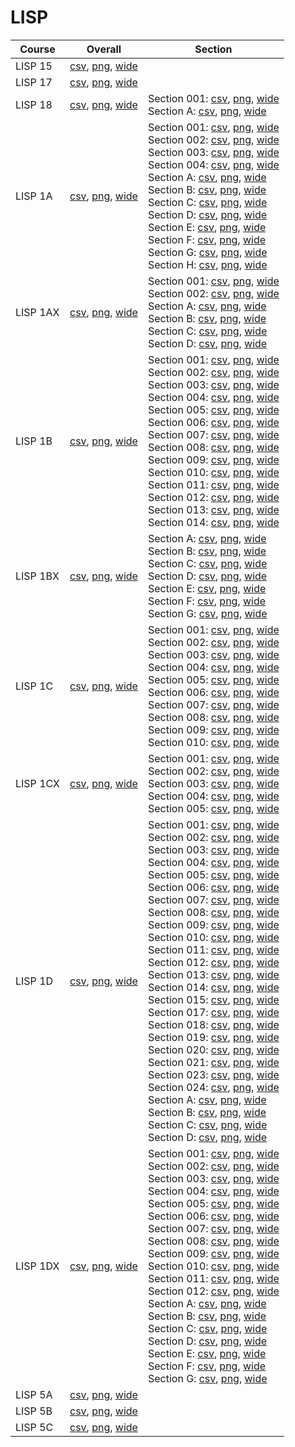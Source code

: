 # LISP

| Course | Overall | Section |
| ------ | ------- | ------- |
| LISP 15 | [csv](https://github.com/UCSD-Historical-Enrollment-Data/2024Fall/blob/main/overall/LISP%2015.csv), [png](https://raw.githubusercontent.com/UCSD-Historical-Enrollment-Data/2024Fall/main/plot_overall/LISP%2015.png), [wide](https://raw.githubusercontent.com/UCSD-Historical-Enrollment-Data/2024Fall/main/plot_overall_wide/LISP%2015.png) |  |
| LISP 17 | [csv](https://github.com/UCSD-Historical-Enrollment-Data/2024Fall/blob/main/overall/LISP%2017.csv), [png](https://raw.githubusercontent.com/UCSD-Historical-Enrollment-Data/2024Fall/main/plot_overall/LISP%2017.png), [wide](https://raw.githubusercontent.com/UCSD-Historical-Enrollment-Data/2024Fall/main/plot_overall_wide/LISP%2017.png) |  |
| LISP 18 | [csv](https://github.com/UCSD-Historical-Enrollment-Data/2024Fall/blob/main/overall/LISP%2018.csv), [png](https://raw.githubusercontent.com/UCSD-Historical-Enrollment-Data/2024Fall/main/plot_overall/LISP%2018.png), [wide](https://raw.githubusercontent.com/UCSD-Historical-Enrollment-Data/2024Fall/main/plot_overall_wide/LISP%2018.png) | Section 001: [csv](https://github.com/UCSD-Historical-Enrollment-Data/2024Fall/blob/main/section/LISP%2018_001.csv), [png](https://raw.githubusercontent.com/UCSD-Historical-Enrollment-Data/2024Fall/main/plot_section/LISP%2018_001.png), [wide](https://raw.githubusercontent.com/UCSD-Historical-Enrollment-Data/2024Fall/main/plot_section_wide/LISP%2018_001.png)<br>Section A: [csv](https://github.com/UCSD-Historical-Enrollment-Data/2024Fall/blob/main/section/LISP%2018_A.csv), [png](https://raw.githubusercontent.com/UCSD-Historical-Enrollment-Data/2024Fall/main/plot_section/LISP%2018_A.png), [wide](https://raw.githubusercontent.com/UCSD-Historical-Enrollment-Data/2024Fall/main/plot_section_wide/LISP%2018_A.png) |
| LISP 1A | [csv](https://github.com/UCSD-Historical-Enrollment-Data/2024Fall/blob/main/overall/LISP%201A.csv), [png](https://raw.githubusercontent.com/UCSD-Historical-Enrollment-Data/2024Fall/main/plot_overall/LISP%201A.png), [wide](https://raw.githubusercontent.com/UCSD-Historical-Enrollment-Data/2024Fall/main/plot_overall_wide/LISP%201A.png) | Section 001: [csv](https://github.com/UCSD-Historical-Enrollment-Data/2024Fall/blob/main/section/LISP%201A_001.csv), [png](https://raw.githubusercontent.com/UCSD-Historical-Enrollment-Data/2024Fall/main/plot_section/LISP%201A_001.png), [wide](https://raw.githubusercontent.com/UCSD-Historical-Enrollment-Data/2024Fall/main/plot_section_wide/LISP%201A_001.png)<br>Section 002: [csv](https://github.com/UCSD-Historical-Enrollment-Data/2024Fall/blob/main/section/LISP%201A_002.csv), [png](https://raw.githubusercontent.com/UCSD-Historical-Enrollment-Data/2024Fall/main/plot_section/LISP%201A_002.png), [wide](https://raw.githubusercontent.com/UCSD-Historical-Enrollment-Data/2024Fall/main/plot_section_wide/LISP%201A_002.png)<br>Section 003: [csv](https://github.com/UCSD-Historical-Enrollment-Data/2024Fall/blob/main/section/LISP%201A_003.csv), [png](https://raw.githubusercontent.com/UCSD-Historical-Enrollment-Data/2024Fall/main/plot_section/LISP%201A_003.png), [wide](https://raw.githubusercontent.com/UCSD-Historical-Enrollment-Data/2024Fall/main/plot_section_wide/LISP%201A_003.png)<br>Section 004: [csv](https://github.com/UCSD-Historical-Enrollment-Data/2024Fall/blob/main/section/LISP%201A_004.csv), [png](https://raw.githubusercontent.com/UCSD-Historical-Enrollment-Data/2024Fall/main/plot_section/LISP%201A_004.png), [wide](https://raw.githubusercontent.com/UCSD-Historical-Enrollment-Data/2024Fall/main/plot_section_wide/LISP%201A_004.png)<br>Section A: [csv](https://github.com/UCSD-Historical-Enrollment-Data/2024Fall/blob/main/section/LISP%201A_A.csv), [png](https://raw.githubusercontent.com/UCSD-Historical-Enrollment-Data/2024Fall/main/plot_section/LISP%201A_A.png), [wide](https://raw.githubusercontent.com/UCSD-Historical-Enrollment-Data/2024Fall/main/plot_section_wide/LISP%201A_A.png)<br>Section B: [csv](https://github.com/UCSD-Historical-Enrollment-Data/2024Fall/blob/main/section/LISP%201A_B.csv), [png](https://raw.githubusercontent.com/UCSD-Historical-Enrollment-Data/2024Fall/main/plot_section/LISP%201A_B.png), [wide](https://raw.githubusercontent.com/UCSD-Historical-Enrollment-Data/2024Fall/main/plot_section_wide/LISP%201A_B.png)<br>Section C: [csv](https://github.com/UCSD-Historical-Enrollment-Data/2024Fall/blob/main/section/LISP%201A_C.csv), [png](https://raw.githubusercontent.com/UCSD-Historical-Enrollment-Data/2024Fall/main/plot_section/LISP%201A_C.png), [wide](https://raw.githubusercontent.com/UCSD-Historical-Enrollment-Data/2024Fall/main/plot_section_wide/LISP%201A_C.png)<br>Section D: [csv](https://github.com/UCSD-Historical-Enrollment-Data/2024Fall/blob/main/section/LISP%201A_D.csv), [png](https://raw.githubusercontent.com/UCSD-Historical-Enrollment-Data/2024Fall/main/plot_section/LISP%201A_D.png), [wide](https://raw.githubusercontent.com/UCSD-Historical-Enrollment-Data/2024Fall/main/plot_section_wide/LISP%201A_D.png)<br>Section E: [csv](https://github.com/UCSD-Historical-Enrollment-Data/2024Fall/blob/main/section/LISP%201A_E.csv), [png](https://raw.githubusercontent.com/UCSD-Historical-Enrollment-Data/2024Fall/main/plot_section/LISP%201A_E.png), [wide](https://raw.githubusercontent.com/UCSD-Historical-Enrollment-Data/2024Fall/main/plot_section_wide/LISP%201A_E.png)<br>Section F: [csv](https://github.com/UCSD-Historical-Enrollment-Data/2024Fall/blob/main/section/LISP%201A_F.csv), [png](https://raw.githubusercontent.com/UCSD-Historical-Enrollment-Data/2024Fall/main/plot_section/LISP%201A_F.png), [wide](https://raw.githubusercontent.com/UCSD-Historical-Enrollment-Data/2024Fall/main/plot_section_wide/LISP%201A_F.png)<br>Section G: [csv](https://github.com/UCSD-Historical-Enrollment-Data/2024Fall/blob/main/section/LISP%201A_G.csv), [png](https://raw.githubusercontent.com/UCSD-Historical-Enrollment-Data/2024Fall/main/plot_section/LISP%201A_G.png), [wide](https://raw.githubusercontent.com/UCSD-Historical-Enrollment-Data/2024Fall/main/plot_section_wide/LISP%201A_G.png)<br>Section H: [csv](https://github.com/UCSD-Historical-Enrollment-Data/2024Fall/blob/main/section/LISP%201A_H.csv), [png](https://raw.githubusercontent.com/UCSD-Historical-Enrollment-Data/2024Fall/main/plot_section/LISP%201A_H.png), [wide](https://raw.githubusercontent.com/UCSD-Historical-Enrollment-Data/2024Fall/main/plot_section_wide/LISP%201A_H.png) |
| LISP 1AX | [csv](https://github.com/UCSD-Historical-Enrollment-Data/2024Fall/blob/main/overall/LISP%201AX.csv), [png](https://raw.githubusercontent.com/UCSD-Historical-Enrollment-Data/2024Fall/main/plot_overall/LISP%201AX.png), [wide](https://raw.githubusercontent.com/UCSD-Historical-Enrollment-Data/2024Fall/main/plot_overall_wide/LISP%201AX.png) | Section 001: [csv](https://github.com/UCSD-Historical-Enrollment-Data/2024Fall/blob/main/section/LISP%201AX_001.csv), [png](https://raw.githubusercontent.com/UCSD-Historical-Enrollment-Data/2024Fall/main/plot_section/LISP%201AX_001.png), [wide](https://raw.githubusercontent.com/UCSD-Historical-Enrollment-Data/2024Fall/main/plot_section_wide/LISP%201AX_001.png)<br>Section 002: [csv](https://github.com/UCSD-Historical-Enrollment-Data/2024Fall/blob/main/section/LISP%201AX_002.csv), [png](https://raw.githubusercontent.com/UCSD-Historical-Enrollment-Data/2024Fall/main/plot_section/LISP%201AX_002.png), [wide](https://raw.githubusercontent.com/UCSD-Historical-Enrollment-Data/2024Fall/main/plot_section_wide/LISP%201AX_002.png)<br>Section A: [csv](https://github.com/UCSD-Historical-Enrollment-Data/2024Fall/blob/main/section/LISP%201AX_A.csv), [png](https://raw.githubusercontent.com/UCSD-Historical-Enrollment-Data/2024Fall/main/plot_section/LISP%201AX_A.png), [wide](https://raw.githubusercontent.com/UCSD-Historical-Enrollment-Data/2024Fall/main/plot_section_wide/LISP%201AX_A.png)<br>Section B: [csv](https://github.com/UCSD-Historical-Enrollment-Data/2024Fall/blob/main/section/LISP%201AX_B.csv), [png](https://raw.githubusercontent.com/UCSD-Historical-Enrollment-Data/2024Fall/main/plot_section/LISP%201AX_B.png), [wide](https://raw.githubusercontent.com/UCSD-Historical-Enrollment-Data/2024Fall/main/plot_section_wide/LISP%201AX_B.png)<br>Section C: [csv](https://github.com/UCSD-Historical-Enrollment-Data/2024Fall/blob/main/section/LISP%201AX_C.csv), [png](https://raw.githubusercontent.com/UCSD-Historical-Enrollment-Data/2024Fall/main/plot_section/LISP%201AX_C.png), [wide](https://raw.githubusercontent.com/UCSD-Historical-Enrollment-Data/2024Fall/main/plot_section_wide/LISP%201AX_C.png)<br>Section D: [csv](https://github.com/UCSD-Historical-Enrollment-Data/2024Fall/blob/main/section/LISP%201AX_D.csv), [png](https://raw.githubusercontent.com/UCSD-Historical-Enrollment-Data/2024Fall/main/plot_section/LISP%201AX_D.png), [wide](https://raw.githubusercontent.com/UCSD-Historical-Enrollment-Data/2024Fall/main/plot_section_wide/LISP%201AX_D.png) |
| LISP 1B | [csv](https://github.com/UCSD-Historical-Enrollment-Data/2024Fall/blob/main/overall/LISP%201B.csv), [png](https://raw.githubusercontent.com/UCSD-Historical-Enrollment-Data/2024Fall/main/plot_overall/LISP%201B.png), [wide](https://raw.githubusercontent.com/UCSD-Historical-Enrollment-Data/2024Fall/main/plot_overall_wide/LISP%201B.png) | Section 001: [csv](https://github.com/UCSD-Historical-Enrollment-Data/2024Fall/blob/main/section/LISP%201B_001.csv), [png](https://raw.githubusercontent.com/UCSD-Historical-Enrollment-Data/2024Fall/main/plot_section/LISP%201B_001.png), [wide](https://raw.githubusercontent.com/UCSD-Historical-Enrollment-Data/2024Fall/main/plot_section_wide/LISP%201B_001.png)<br>Section 002: [csv](https://github.com/UCSD-Historical-Enrollment-Data/2024Fall/blob/main/section/LISP%201B_002.csv), [png](https://raw.githubusercontent.com/UCSD-Historical-Enrollment-Data/2024Fall/main/plot_section/LISP%201B_002.png), [wide](https://raw.githubusercontent.com/UCSD-Historical-Enrollment-Data/2024Fall/main/plot_section_wide/LISP%201B_002.png)<br>Section 003: [csv](https://github.com/UCSD-Historical-Enrollment-Data/2024Fall/blob/main/section/LISP%201B_003.csv), [png](https://raw.githubusercontent.com/UCSD-Historical-Enrollment-Data/2024Fall/main/plot_section/LISP%201B_003.png), [wide](https://raw.githubusercontent.com/UCSD-Historical-Enrollment-Data/2024Fall/main/plot_section_wide/LISP%201B_003.png)<br>Section 004: [csv](https://github.com/UCSD-Historical-Enrollment-Data/2024Fall/blob/main/section/LISP%201B_004.csv), [png](https://raw.githubusercontent.com/UCSD-Historical-Enrollment-Data/2024Fall/main/plot_section/LISP%201B_004.png), [wide](https://raw.githubusercontent.com/UCSD-Historical-Enrollment-Data/2024Fall/main/plot_section_wide/LISP%201B_004.png)<br>Section 005: [csv](https://github.com/UCSD-Historical-Enrollment-Data/2024Fall/blob/main/section/LISP%201B_005.csv), [png](https://raw.githubusercontent.com/UCSD-Historical-Enrollment-Data/2024Fall/main/plot_section/LISP%201B_005.png), [wide](https://raw.githubusercontent.com/UCSD-Historical-Enrollment-Data/2024Fall/main/plot_section_wide/LISP%201B_005.png)<br>Section 006: [csv](https://github.com/UCSD-Historical-Enrollment-Data/2024Fall/blob/main/section/LISP%201B_006.csv), [png](https://raw.githubusercontent.com/UCSD-Historical-Enrollment-Data/2024Fall/main/plot_section/LISP%201B_006.png), [wide](https://raw.githubusercontent.com/UCSD-Historical-Enrollment-Data/2024Fall/main/plot_section_wide/LISP%201B_006.png)<br>Section 007: [csv](https://github.com/UCSD-Historical-Enrollment-Data/2024Fall/blob/main/section/LISP%201B_007.csv), [png](https://raw.githubusercontent.com/UCSD-Historical-Enrollment-Data/2024Fall/main/plot_section/LISP%201B_007.png), [wide](https://raw.githubusercontent.com/UCSD-Historical-Enrollment-Data/2024Fall/main/plot_section_wide/LISP%201B_007.png)<br>Section 008: [csv](https://github.com/UCSD-Historical-Enrollment-Data/2024Fall/blob/main/section/LISP%201B_008.csv), [png](https://raw.githubusercontent.com/UCSD-Historical-Enrollment-Data/2024Fall/main/plot_section/LISP%201B_008.png), [wide](https://raw.githubusercontent.com/UCSD-Historical-Enrollment-Data/2024Fall/main/plot_section_wide/LISP%201B_008.png)<br>Section 009: [csv](https://github.com/UCSD-Historical-Enrollment-Data/2024Fall/blob/main/section/LISP%201B_009.csv), [png](https://raw.githubusercontent.com/UCSD-Historical-Enrollment-Data/2024Fall/main/plot_section/LISP%201B_009.png), [wide](https://raw.githubusercontent.com/UCSD-Historical-Enrollment-Data/2024Fall/main/plot_section_wide/LISP%201B_009.png)<br>Section 010: [csv](https://github.com/UCSD-Historical-Enrollment-Data/2024Fall/blob/main/section/LISP%201B_010.csv), [png](https://raw.githubusercontent.com/UCSD-Historical-Enrollment-Data/2024Fall/main/plot_section/LISP%201B_010.png), [wide](https://raw.githubusercontent.com/UCSD-Historical-Enrollment-Data/2024Fall/main/plot_section_wide/LISP%201B_010.png)<br>Section 011: [csv](https://github.com/UCSD-Historical-Enrollment-Data/2024Fall/blob/main/section/LISP%201B_011.csv), [png](https://raw.githubusercontent.com/UCSD-Historical-Enrollment-Data/2024Fall/main/plot_section/LISP%201B_011.png), [wide](https://raw.githubusercontent.com/UCSD-Historical-Enrollment-Data/2024Fall/main/plot_section_wide/LISP%201B_011.png)<br>Section 012: [csv](https://github.com/UCSD-Historical-Enrollment-Data/2024Fall/blob/main/section/LISP%201B_012.csv), [png](https://raw.githubusercontent.com/UCSD-Historical-Enrollment-Data/2024Fall/main/plot_section/LISP%201B_012.png), [wide](https://raw.githubusercontent.com/UCSD-Historical-Enrollment-Data/2024Fall/main/plot_section_wide/LISP%201B_012.png)<br>Section 013: [csv](https://github.com/UCSD-Historical-Enrollment-Data/2024Fall/blob/main/section/LISP%201B_013.csv), [png](https://raw.githubusercontent.com/UCSD-Historical-Enrollment-Data/2024Fall/main/plot_section/LISP%201B_013.png), [wide](https://raw.githubusercontent.com/UCSD-Historical-Enrollment-Data/2024Fall/main/plot_section_wide/LISP%201B_013.png)<br>Section 014: [csv](https://github.com/UCSD-Historical-Enrollment-Data/2024Fall/blob/main/section/LISP%201B_014.csv), [png](https://raw.githubusercontent.com/UCSD-Historical-Enrollment-Data/2024Fall/main/plot_section/LISP%201B_014.png), [wide](https://raw.githubusercontent.com/UCSD-Historical-Enrollment-Data/2024Fall/main/plot_section_wide/LISP%201B_014.png) |
| LISP 1BX | [csv](https://github.com/UCSD-Historical-Enrollment-Data/2024Fall/blob/main/overall/LISP%201BX.csv), [png](https://raw.githubusercontent.com/UCSD-Historical-Enrollment-Data/2024Fall/main/plot_overall/LISP%201BX.png), [wide](https://raw.githubusercontent.com/UCSD-Historical-Enrollment-Data/2024Fall/main/plot_overall_wide/LISP%201BX.png) | Section A: [csv](https://github.com/UCSD-Historical-Enrollment-Data/2024Fall/blob/main/section/LISP%201BX_A.csv), [png](https://raw.githubusercontent.com/UCSD-Historical-Enrollment-Data/2024Fall/main/plot_section/LISP%201BX_A.png), [wide](https://raw.githubusercontent.com/UCSD-Historical-Enrollment-Data/2024Fall/main/plot_section_wide/LISP%201BX_A.png)<br>Section B: [csv](https://github.com/UCSD-Historical-Enrollment-Data/2024Fall/blob/main/section/LISP%201BX_B.csv), [png](https://raw.githubusercontent.com/UCSD-Historical-Enrollment-Data/2024Fall/main/plot_section/LISP%201BX_B.png), [wide](https://raw.githubusercontent.com/UCSD-Historical-Enrollment-Data/2024Fall/main/plot_section_wide/LISP%201BX_B.png)<br>Section C: [csv](https://github.com/UCSD-Historical-Enrollment-Data/2024Fall/blob/main/section/LISP%201BX_C.csv), [png](https://raw.githubusercontent.com/UCSD-Historical-Enrollment-Data/2024Fall/main/plot_section/LISP%201BX_C.png), [wide](https://raw.githubusercontent.com/UCSD-Historical-Enrollment-Data/2024Fall/main/plot_section_wide/LISP%201BX_C.png)<br>Section D: [csv](https://github.com/UCSD-Historical-Enrollment-Data/2024Fall/blob/main/section/LISP%201BX_D.csv), [png](https://raw.githubusercontent.com/UCSD-Historical-Enrollment-Data/2024Fall/main/plot_section/LISP%201BX_D.png), [wide](https://raw.githubusercontent.com/UCSD-Historical-Enrollment-Data/2024Fall/main/plot_section_wide/LISP%201BX_D.png)<br>Section E: [csv](https://github.com/UCSD-Historical-Enrollment-Data/2024Fall/blob/main/section/LISP%201BX_E.csv), [png](https://raw.githubusercontent.com/UCSD-Historical-Enrollment-Data/2024Fall/main/plot_section/LISP%201BX_E.png), [wide](https://raw.githubusercontent.com/UCSD-Historical-Enrollment-Data/2024Fall/main/plot_section_wide/LISP%201BX_E.png)<br>Section F: [csv](https://github.com/UCSD-Historical-Enrollment-Data/2024Fall/blob/main/section/LISP%201BX_F.csv), [png](https://raw.githubusercontent.com/UCSD-Historical-Enrollment-Data/2024Fall/main/plot_section/LISP%201BX_F.png), [wide](https://raw.githubusercontent.com/UCSD-Historical-Enrollment-Data/2024Fall/main/plot_section_wide/LISP%201BX_F.png)<br>Section G: [csv](https://github.com/UCSD-Historical-Enrollment-Data/2024Fall/blob/main/section/LISP%201BX_G.csv), [png](https://raw.githubusercontent.com/UCSD-Historical-Enrollment-Data/2024Fall/main/plot_section/LISP%201BX_G.png), [wide](https://raw.githubusercontent.com/UCSD-Historical-Enrollment-Data/2024Fall/main/plot_section_wide/LISP%201BX_G.png) |
| LISP 1C | [csv](https://github.com/UCSD-Historical-Enrollment-Data/2024Fall/blob/main/overall/LISP%201C.csv), [png](https://raw.githubusercontent.com/UCSD-Historical-Enrollment-Data/2024Fall/main/plot_overall/LISP%201C.png), [wide](https://raw.githubusercontent.com/UCSD-Historical-Enrollment-Data/2024Fall/main/plot_overall_wide/LISP%201C.png) | Section 001: [csv](https://github.com/UCSD-Historical-Enrollment-Data/2024Fall/blob/main/section/LISP%201C_001.csv), [png](https://raw.githubusercontent.com/UCSD-Historical-Enrollment-Data/2024Fall/main/plot_section/LISP%201C_001.png), [wide](https://raw.githubusercontent.com/UCSD-Historical-Enrollment-Data/2024Fall/main/plot_section_wide/LISP%201C_001.png)<br>Section 002: [csv](https://github.com/UCSD-Historical-Enrollment-Data/2024Fall/blob/main/section/LISP%201C_002.csv), [png](https://raw.githubusercontent.com/UCSD-Historical-Enrollment-Data/2024Fall/main/plot_section/LISP%201C_002.png), [wide](https://raw.githubusercontent.com/UCSD-Historical-Enrollment-Data/2024Fall/main/plot_section_wide/LISP%201C_002.png)<br>Section 003: [csv](https://github.com/UCSD-Historical-Enrollment-Data/2024Fall/blob/main/section/LISP%201C_003.csv), [png](https://raw.githubusercontent.com/UCSD-Historical-Enrollment-Data/2024Fall/main/plot_section/LISP%201C_003.png), [wide](https://raw.githubusercontent.com/UCSD-Historical-Enrollment-Data/2024Fall/main/plot_section_wide/LISP%201C_003.png)<br>Section 004: [csv](https://github.com/UCSD-Historical-Enrollment-Data/2024Fall/blob/main/section/LISP%201C_004.csv), [png](https://raw.githubusercontent.com/UCSD-Historical-Enrollment-Data/2024Fall/main/plot_section/LISP%201C_004.png), [wide](https://raw.githubusercontent.com/UCSD-Historical-Enrollment-Data/2024Fall/main/plot_section_wide/LISP%201C_004.png)<br>Section 005: [csv](https://github.com/UCSD-Historical-Enrollment-Data/2024Fall/blob/main/section/LISP%201C_005.csv), [png](https://raw.githubusercontent.com/UCSD-Historical-Enrollment-Data/2024Fall/main/plot_section/LISP%201C_005.png), [wide](https://raw.githubusercontent.com/UCSD-Historical-Enrollment-Data/2024Fall/main/plot_section_wide/LISP%201C_005.png)<br>Section 006: [csv](https://github.com/UCSD-Historical-Enrollment-Data/2024Fall/blob/main/section/LISP%201C_006.csv), [png](https://raw.githubusercontent.com/UCSD-Historical-Enrollment-Data/2024Fall/main/plot_section/LISP%201C_006.png), [wide](https://raw.githubusercontent.com/UCSD-Historical-Enrollment-Data/2024Fall/main/plot_section_wide/LISP%201C_006.png)<br>Section 007: [csv](https://github.com/UCSD-Historical-Enrollment-Data/2024Fall/blob/main/section/LISP%201C_007.csv), [png](https://raw.githubusercontent.com/UCSD-Historical-Enrollment-Data/2024Fall/main/plot_section/LISP%201C_007.png), [wide](https://raw.githubusercontent.com/UCSD-Historical-Enrollment-Data/2024Fall/main/plot_section_wide/LISP%201C_007.png)<br>Section 008: [csv](https://github.com/UCSD-Historical-Enrollment-Data/2024Fall/blob/main/section/LISP%201C_008.csv), [png](https://raw.githubusercontent.com/UCSD-Historical-Enrollment-Data/2024Fall/main/plot_section/LISP%201C_008.png), [wide](https://raw.githubusercontent.com/UCSD-Historical-Enrollment-Data/2024Fall/main/plot_section_wide/LISP%201C_008.png)<br>Section 009: [csv](https://github.com/UCSD-Historical-Enrollment-Data/2024Fall/blob/main/section/LISP%201C_009.csv), [png](https://raw.githubusercontent.com/UCSD-Historical-Enrollment-Data/2024Fall/main/plot_section/LISP%201C_009.png), [wide](https://raw.githubusercontent.com/UCSD-Historical-Enrollment-Data/2024Fall/main/plot_section_wide/LISP%201C_009.png)<br>Section 010: [csv](https://github.com/UCSD-Historical-Enrollment-Data/2024Fall/blob/main/section/LISP%201C_010.csv), [png](https://raw.githubusercontent.com/UCSD-Historical-Enrollment-Data/2024Fall/main/plot_section/LISP%201C_010.png), [wide](https://raw.githubusercontent.com/UCSD-Historical-Enrollment-Data/2024Fall/main/plot_section_wide/LISP%201C_010.png) |
| LISP 1CX | [csv](https://github.com/UCSD-Historical-Enrollment-Data/2024Fall/blob/main/overall/LISP%201CX.csv), [png](https://raw.githubusercontent.com/UCSD-Historical-Enrollment-Data/2024Fall/main/plot_overall/LISP%201CX.png), [wide](https://raw.githubusercontent.com/UCSD-Historical-Enrollment-Data/2024Fall/main/plot_overall_wide/LISP%201CX.png) | Section 001: [csv](https://github.com/UCSD-Historical-Enrollment-Data/2024Fall/blob/main/section/LISP%201CX_001.csv), [png](https://raw.githubusercontent.com/UCSD-Historical-Enrollment-Data/2024Fall/main/plot_section/LISP%201CX_001.png), [wide](https://raw.githubusercontent.com/UCSD-Historical-Enrollment-Data/2024Fall/main/plot_section_wide/LISP%201CX_001.png)<br>Section 002: [csv](https://github.com/UCSD-Historical-Enrollment-Data/2024Fall/blob/main/section/LISP%201CX_002.csv), [png](https://raw.githubusercontent.com/UCSD-Historical-Enrollment-Data/2024Fall/main/plot_section/LISP%201CX_002.png), [wide](https://raw.githubusercontent.com/UCSD-Historical-Enrollment-Data/2024Fall/main/plot_section_wide/LISP%201CX_002.png)<br>Section 003: [csv](https://github.com/UCSD-Historical-Enrollment-Data/2024Fall/blob/main/section/LISP%201CX_003.csv), [png](https://raw.githubusercontent.com/UCSD-Historical-Enrollment-Data/2024Fall/main/plot_section/LISP%201CX_003.png), [wide](https://raw.githubusercontent.com/UCSD-Historical-Enrollment-Data/2024Fall/main/plot_section_wide/LISP%201CX_003.png)<br>Section 004: [csv](https://github.com/UCSD-Historical-Enrollment-Data/2024Fall/blob/main/section/LISP%201CX_004.csv), [png](https://raw.githubusercontent.com/UCSD-Historical-Enrollment-Data/2024Fall/main/plot_section/LISP%201CX_004.png), [wide](https://raw.githubusercontent.com/UCSD-Historical-Enrollment-Data/2024Fall/main/plot_section_wide/LISP%201CX_004.png)<br>Section 005: [csv](https://github.com/UCSD-Historical-Enrollment-Data/2024Fall/blob/main/section/LISP%201CX_005.csv), [png](https://raw.githubusercontent.com/UCSD-Historical-Enrollment-Data/2024Fall/main/plot_section/LISP%201CX_005.png), [wide](https://raw.githubusercontent.com/UCSD-Historical-Enrollment-Data/2024Fall/main/plot_section_wide/LISP%201CX_005.png) |
| LISP 1D | [csv](https://github.com/UCSD-Historical-Enrollment-Data/2024Fall/blob/main/overall/LISP%201D.csv), [png](https://raw.githubusercontent.com/UCSD-Historical-Enrollment-Data/2024Fall/main/plot_overall/LISP%201D.png), [wide](https://raw.githubusercontent.com/UCSD-Historical-Enrollment-Data/2024Fall/main/plot_overall_wide/LISP%201D.png) | Section 001: [csv](https://github.com/UCSD-Historical-Enrollment-Data/2024Fall/blob/main/section/LISP%201D_001.csv), [png](https://raw.githubusercontent.com/UCSD-Historical-Enrollment-Data/2024Fall/main/plot_section/LISP%201D_001.png), [wide](https://raw.githubusercontent.com/UCSD-Historical-Enrollment-Data/2024Fall/main/plot_section_wide/LISP%201D_001.png)<br>Section 002: [csv](https://github.com/UCSD-Historical-Enrollment-Data/2024Fall/blob/main/section/LISP%201D_002.csv), [png](https://raw.githubusercontent.com/UCSD-Historical-Enrollment-Data/2024Fall/main/plot_section/LISP%201D_002.png), [wide](https://raw.githubusercontent.com/UCSD-Historical-Enrollment-Data/2024Fall/main/plot_section_wide/LISP%201D_002.png)<br>Section 003: [csv](https://github.com/UCSD-Historical-Enrollment-Data/2024Fall/blob/main/section/LISP%201D_003.csv), [png](https://raw.githubusercontent.com/UCSD-Historical-Enrollment-Data/2024Fall/main/plot_section/LISP%201D_003.png), [wide](https://raw.githubusercontent.com/UCSD-Historical-Enrollment-Data/2024Fall/main/plot_section_wide/LISP%201D_003.png)<br>Section 004: [csv](https://github.com/UCSD-Historical-Enrollment-Data/2024Fall/blob/main/section/LISP%201D_004.csv), [png](https://raw.githubusercontent.com/UCSD-Historical-Enrollment-Data/2024Fall/main/plot_section/LISP%201D_004.png), [wide](https://raw.githubusercontent.com/UCSD-Historical-Enrollment-Data/2024Fall/main/plot_section_wide/LISP%201D_004.png)<br>Section 005: [csv](https://github.com/UCSD-Historical-Enrollment-Data/2024Fall/blob/main/section/LISP%201D_005.csv), [png](https://raw.githubusercontent.com/UCSD-Historical-Enrollment-Data/2024Fall/main/plot_section/LISP%201D_005.png), [wide](https://raw.githubusercontent.com/UCSD-Historical-Enrollment-Data/2024Fall/main/plot_section_wide/LISP%201D_005.png)<br>Section 006: [csv](https://github.com/UCSD-Historical-Enrollment-Data/2024Fall/blob/main/section/LISP%201D_006.csv), [png](https://raw.githubusercontent.com/UCSD-Historical-Enrollment-Data/2024Fall/main/plot_section/LISP%201D_006.png), [wide](https://raw.githubusercontent.com/UCSD-Historical-Enrollment-Data/2024Fall/main/plot_section_wide/LISP%201D_006.png)<br>Section 007: [csv](https://github.com/UCSD-Historical-Enrollment-Data/2024Fall/blob/main/section/LISP%201D_007.csv), [png](https://raw.githubusercontent.com/UCSD-Historical-Enrollment-Data/2024Fall/main/plot_section/LISP%201D_007.png), [wide](https://raw.githubusercontent.com/UCSD-Historical-Enrollment-Data/2024Fall/main/plot_section_wide/LISP%201D_007.png)<br>Section 008: [csv](https://github.com/UCSD-Historical-Enrollment-Data/2024Fall/blob/main/section/LISP%201D_008.csv), [png](https://raw.githubusercontent.com/UCSD-Historical-Enrollment-Data/2024Fall/main/plot_section/LISP%201D_008.png), [wide](https://raw.githubusercontent.com/UCSD-Historical-Enrollment-Data/2024Fall/main/plot_section_wide/LISP%201D_008.png)<br>Section 009: [csv](https://github.com/UCSD-Historical-Enrollment-Data/2024Fall/blob/main/section/LISP%201D_009.csv), [png](https://raw.githubusercontent.com/UCSD-Historical-Enrollment-Data/2024Fall/main/plot_section/LISP%201D_009.png), [wide](https://raw.githubusercontent.com/UCSD-Historical-Enrollment-Data/2024Fall/main/plot_section_wide/LISP%201D_009.png)<br>Section 010: [csv](https://github.com/UCSD-Historical-Enrollment-Data/2024Fall/blob/main/section/LISP%201D_010.csv), [png](https://raw.githubusercontent.com/UCSD-Historical-Enrollment-Data/2024Fall/main/plot_section/LISP%201D_010.png), [wide](https://raw.githubusercontent.com/UCSD-Historical-Enrollment-Data/2024Fall/main/plot_section_wide/LISP%201D_010.png)<br>Section 011: [csv](https://github.com/UCSD-Historical-Enrollment-Data/2024Fall/blob/main/section/LISP%201D_011.csv), [png](https://raw.githubusercontent.com/UCSD-Historical-Enrollment-Data/2024Fall/main/plot_section/LISP%201D_011.png), [wide](https://raw.githubusercontent.com/UCSD-Historical-Enrollment-Data/2024Fall/main/plot_section_wide/LISP%201D_011.png)<br>Section 012: [csv](https://github.com/UCSD-Historical-Enrollment-Data/2024Fall/blob/main/section/LISP%201D_012.csv), [png](https://raw.githubusercontent.com/UCSD-Historical-Enrollment-Data/2024Fall/main/plot_section/LISP%201D_012.png), [wide](https://raw.githubusercontent.com/UCSD-Historical-Enrollment-Data/2024Fall/main/plot_section_wide/LISP%201D_012.png)<br>Section 013: [csv](https://github.com/UCSD-Historical-Enrollment-Data/2024Fall/blob/main/section/LISP%201D_013.csv), [png](https://raw.githubusercontent.com/UCSD-Historical-Enrollment-Data/2024Fall/main/plot_section/LISP%201D_013.png), [wide](https://raw.githubusercontent.com/UCSD-Historical-Enrollment-Data/2024Fall/main/plot_section_wide/LISP%201D_013.png)<br>Section 014: [csv](https://github.com/UCSD-Historical-Enrollment-Data/2024Fall/blob/main/section/LISP%201D_014.csv), [png](https://raw.githubusercontent.com/UCSD-Historical-Enrollment-Data/2024Fall/main/plot_section/LISP%201D_014.png), [wide](https://raw.githubusercontent.com/UCSD-Historical-Enrollment-Data/2024Fall/main/plot_section_wide/LISP%201D_014.png)<br>Section 015: [csv](https://github.com/UCSD-Historical-Enrollment-Data/2024Fall/blob/main/section/LISP%201D_015.csv), [png](https://raw.githubusercontent.com/UCSD-Historical-Enrollment-Data/2024Fall/main/plot_section/LISP%201D_015.png), [wide](https://raw.githubusercontent.com/UCSD-Historical-Enrollment-Data/2024Fall/main/plot_section_wide/LISP%201D_015.png)<br>Section 017: [csv](https://github.com/UCSD-Historical-Enrollment-Data/2024Fall/blob/main/section/LISP%201D_017.csv), [png](https://raw.githubusercontent.com/UCSD-Historical-Enrollment-Data/2024Fall/main/plot_section/LISP%201D_017.png), [wide](https://raw.githubusercontent.com/UCSD-Historical-Enrollment-Data/2024Fall/main/plot_section_wide/LISP%201D_017.png)<br>Section 018: [csv](https://github.com/UCSD-Historical-Enrollment-Data/2024Fall/blob/main/section/LISP%201D_018.csv), [png](https://raw.githubusercontent.com/UCSD-Historical-Enrollment-Data/2024Fall/main/plot_section/LISP%201D_018.png), [wide](https://raw.githubusercontent.com/UCSD-Historical-Enrollment-Data/2024Fall/main/plot_section_wide/LISP%201D_018.png)<br>Section 019: [csv](https://github.com/UCSD-Historical-Enrollment-Data/2024Fall/blob/main/section/LISP%201D_019.csv), [png](https://raw.githubusercontent.com/UCSD-Historical-Enrollment-Data/2024Fall/main/plot_section/LISP%201D_019.png), [wide](https://raw.githubusercontent.com/UCSD-Historical-Enrollment-Data/2024Fall/main/plot_section_wide/LISP%201D_019.png)<br>Section 020: [csv](https://github.com/UCSD-Historical-Enrollment-Data/2024Fall/blob/main/section/LISP%201D_020.csv), [png](https://raw.githubusercontent.com/UCSD-Historical-Enrollment-Data/2024Fall/main/plot_section/LISP%201D_020.png), [wide](https://raw.githubusercontent.com/UCSD-Historical-Enrollment-Data/2024Fall/main/plot_section_wide/LISP%201D_020.png)<br>Section 021: [csv](https://github.com/UCSD-Historical-Enrollment-Data/2024Fall/blob/main/section/LISP%201D_021.csv), [png](https://raw.githubusercontent.com/UCSD-Historical-Enrollment-Data/2024Fall/main/plot_section/LISP%201D_021.png), [wide](https://raw.githubusercontent.com/UCSD-Historical-Enrollment-Data/2024Fall/main/plot_section_wide/LISP%201D_021.png)<br>Section 023: [csv](https://github.com/UCSD-Historical-Enrollment-Data/2024Fall/blob/main/section/LISP%201D_023.csv), [png](https://raw.githubusercontent.com/UCSD-Historical-Enrollment-Data/2024Fall/main/plot_section/LISP%201D_023.png), [wide](https://raw.githubusercontent.com/UCSD-Historical-Enrollment-Data/2024Fall/main/plot_section_wide/LISP%201D_023.png)<br>Section 024: [csv](https://github.com/UCSD-Historical-Enrollment-Data/2024Fall/blob/main/section/LISP%201D_024.csv), [png](https://raw.githubusercontent.com/UCSD-Historical-Enrollment-Data/2024Fall/main/plot_section/LISP%201D_024.png), [wide](https://raw.githubusercontent.com/UCSD-Historical-Enrollment-Data/2024Fall/main/plot_section_wide/LISP%201D_024.png)<br>Section A: [csv](https://github.com/UCSD-Historical-Enrollment-Data/2024Fall/blob/main/section/LISP%201D_A.csv), [png](https://raw.githubusercontent.com/UCSD-Historical-Enrollment-Data/2024Fall/main/plot_section/LISP%201D_A.png), [wide](https://raw.githubusercontent.com/UCSD-Historical-Enrollment-Data/2024Fall/main/plot_section_wide/LISP%201D_A.png)<br>Section B: [csv](https://github.com/UCSD-Historical-Enrollment-Data/2024Fall/blob/main/section/LISP%201D_B.csv), [png](https://raw.githubusercontent.com/UCSD-Historical-Enrollment-Data/2024Fall/main/plot_section/LISP%201D_B.png), [wide](https://raw.githubusercontent.com/UCSD-Historical-Enrollment-Data/2024Fall/main/plot_section_wide/LISP%201D_B.png)<br>Section C: [csv](https://github.com/UCSD-Historical-Enrollment-Data/2024Fall/blob/main/section/LISP%201D_C.csv), [png](https://raw.githubusercontent.com/UCSD-Historical-Enrollment-Data/2024Fall/main/plot_section/LISP%201D_C.png), [wide](https://raw.githubusercontent.com/UCSD-Historical-Enrollment-Data/2024Fall/main/plot_section_wide/LISP%201D_C.png)<br>Section D: [csv](https://github.com/UCSD-Historical-Enrollment-Data/2024Fall/blob/main/section/LISP%201D_D.csv), [png](https://raw.githubusercontent.com/UCSD-Historical-Enrollment-Data/2024Fall/main/plot_section/LISP%201D_D.png), [wide](https://raw.githubusercontent.com/UCSD-Historical-Enrollment-Data/2024Fall/main/plot_section_wide/LISP%201D_D.png) |
| LISP 1DX | [csv](https://github.com/UCSD-Historical-Enrollment-Data/2024Fall/blob/main/overall/LISP%201DX.csv), [png](https://raw.githubusercontent.com/UCSD-Historical-Enrollment-Data/2024Fall/main/plot_overall/LISP%201DX.png), [wide](https://raw.githubusercontent.com/UCSD-Historical-Enrollment-Data/2024Fall/main/plot_overall_wide/LISP%201DX.png) | Section 001: [csv](https://github.com/UCSD-Historical-Enrollment-Data/2024Fall/blob/main/section/LISP%201DX_001.csv), [png](https://raw.githubusercontent.com/UCSD-Historical-Enrollment-Data/2024Fall/main/plot_section/LISP%201DX_001.png), [wide](https://raw.githubusercontent.com/UCSD-Historical-Enrollment-Data/2024Fall/main/plot_section_wide/LISP%201DX_001.png)<br>Section 002: [csv](https://github.com/UCSD-Historical-Enrollment-Data/2024Fall/blob/main/section/LISP%201DX_002.csv), [png](https://raw.githubusercontent.com/UCSD-Historical-Enrollment-Data/2024Fall/main/plot_section/LISP%201DX_002.png), [wide](https://raw.githubusercontent.com/UCSD-Historical-Enrollment-Data/2024Fall/main/plot_section_wide/LISP%201DX_002.png)<br>Section 003: [csv](https://github.com/UCSD-Historical-Enrollment-Data/2024Fall/blob/main/section/LISP%201DX_003.csv), [png](https://raw.githubusercontent.com/UCSD-Historical-Enrollment-Data/2024Fall/main/plot_section/LISP%201DX_003.png), [wide](https://raw.githubusercontent.com/UCSD-Historical-Enrollment-Data/2024Fall/main/plot_section_wide/LISP%201DX_003.png)<br>Section 004: [csv](https://github.com/UCSD-Historical-Enrollment-Data/2024Fall/blob/main/section/LISP%201DX_004.csv), [png](https://raw.githubusercontent.com/UCSD-Historical-Enrollment-Data/2024Fall/main/plot_section/LISP%201DX_004.png), [wide](https://raw.githubusercontent.com/UCSD-Historical-Enrollment-Data/2024Fall/main/plot_section_wide/LISP%201DX_004.png)<br>Section 005: [csv](https://github.com/UCSD-Historical-Enrollment-Data/2024Fall/blob/main/section/LISP%201DX_005.csv), [png](https://raw.githubusercontent.com/UCSD-Historical-Enrollment-Data/2024Fall/main/plot_section/LISP%201DX_005.png), [wide](https://raw.githubusercontent.com/UCSD-Historical-Enrollment-Data/2024Fall/main/plot_section_wide/LISP%201DX_005.png)<br>Section 006: [csv](https://github.com/UCSD-Historical-Enrollment-Data/2024Fall/blob/main/section/LISP%201DX_006.csv), [png](https://raw.githubusercontent.com/UCSD-Historical-Enrollment-Data/2024Fall/main/plot_section/LISP%201DX_006.png), [wide](https://raw.githubusercontent.com/UCSD-Historical-Enrollment-Data/2024Fall/main/plot_section_wide/LISP%201DX_006.png)<br>Section 007: [csv](https://github.com/UCSD-Historical-Enrollment-Data/2024Fall/blob/main/section/LISP%201DX_007.csv), [png](https://raw.githubusercontent.com/UCSD-Historical-Enrollment-Data/2024Fall/main/plot_section/LISP%201DX_007.png), [wide](https://raw.githubusercontent.com/UCSD-Historical-Enrollment-Data/2024Fall/main/plot_section_wide/LISP%201DX_007.png)<br>Section 008: [csv](https://github.com/UCSD-Historical-Enrollment-Data/2024Fall/blob/main/section/LISP%201DX_008.csv), [png](https://raw.githubusercontent.com/UCSD-Historical-Enrollment-Data/2024Fall/main/plot_section/LISP%201DX_008.png), [wide](https://raw.githubusercontent.com/UCSD-Historical-Enrollment-Data/2024Fall/main/plot_section_wide/LISP%201DX_008.png)<br>Section 009: [csv](https://github.com/UCSD-Historical-Enrollment-Data/2024Fall/blob/main/section/LISP%201DX_009.csv), [png](https://raw.githubusercontent.com/UCSD-Historical-Enrollment-Data/2024Fall/main/plot_section/LISP%201DX_009.png), [wide](https://raw.githubusercontent.com/UCSD-Historical-Enrollment-Data/2024Fall/main/plot_section_wide/LISP%201DX_009.png)<br>Section 010: [csv](https://github.com/UCSD-Historical-Enrollment-Data/2024Fall/blob/main/section/LISP%201DX_010.csv), [png](https://raw.githubusercontent.com/UCSD-Historical-Enrollment-Data/2024Fall/main/plot_section/LISP%201DX_010.png), [wide](https://raw.githubusercontent.com/UCSD-Historical-Enrollment-Data/2024Fall/main/plot_section_wide/LISP%201DX_010.png)<br>Section 011: [csv](https://github.com/UCSD-Historical-Enrollment-Data/2024Fall/blob/main/section/LISP%201DX_011.csv), [png](https://raw.githubusercontent.com/UCSD-Historical-Enrollment-Data/2024Fall/main/plot_section/LISP%201DX_011.png), [wide](https://raw.githubusercontent.com/UCSD-Historical-Enrollment-Data/2024Fall/main/plot_section_wide/LISP%201DX_011.png)<br>Section 012: [csv](https://github.com/UCSD-Historical-Enrollment-Data/2024Fall/blob/main/section/LISP%201DX_012.csv), [png](https://raw.githubusercontent.com/UCSD-Historical-Enrollment-Data/2024Fall/main/plot_section/LISP%201DX_012.png), [wide](https://raw.githubusercontent.com/UCSD-Historical-Enrollment-Data/2024Fall/main/plot_section_wide/LISP%201DX_012.png)<br>Section A: [csv](https://github.com/UCSD-Historical-Enrollment-Data/2024Fall/blob/main/section/LISP%201DX_A.csv), [png](https://raw.githubusercontent.com/UCSD-Historical-Enrollment-Data/2024Fall/main/plot_section/LISP%201DX_A.png), [wide](https://raw.githubusercontent.com/UCSD-Historical-Enrollment-Data/2024Fall/main/plot_section_wide/LISP%201DX_A.png)<br>Section B: [csv](https://github.com/UCSD-Historical-Enrollment-Data/2024Fall/blob/main/section/LISP%201DX_B.csv), [png](https://raw.githubusercontent.com/UCSD-Historical-Enrollment-Data/2024Fall/main/plot_section/LISP%201DX_B.png), [wide](https://raw.githubusercontent.com/UCSD-Historical-Enrollment-Data/2024Fall/main/plot_section_wide/LISP%201DX_B.png)<br>Section C: [csv](https://github.com/UCSD-Historical-Enrollment-Data/2024Fall/blob/main/section/LISP%201DX_C.csv), [png](https://raw.githubusercontent.com/UCSD-Historical-Enrollment-Data/2024Fall/main/plot_section/LISP%201DX_C.png), [wide](https://raw.githubusercontent.com/UCSD-Historical-Enrollment-Data/2024Fall/main/plot_section_wide/LISP%201DX_C.png)<br>Section D: [csv](https://github.com/UCSD-Historical-Enrollment-Data/2024Fall/blob/main/section/LISP%201DX_D.csv), [png](https://raw.githubusercontent.com/UCSD-Historical-Enrollment-Data/2024Fall/main/plot_section/LISP%201DX_D.png), [wide](https://raw.githubusercontent.com/UCSD-Historical-Enrollment-Data/2024Fall/main/plot_section_wide/LISP%201DX_D.png)<br>Section E: [csv](https://github.com/UCSD-Historical-Enrollment-Data/2024Fall/blob/main/section/LISP%201DX_E.csv), [png](https://raw.githubusercontent.com/UCSD-Historical-Enrollment-Data/2024Fall/main/plot_section/LISP%201DX_E.png), [wide](https://raw.githubusercontent.com/UCSD-Historical-Enrollment-Data/2024Fall/main/plot_section_wide/LISP%201DX_E.png)<br>Section F: [csv](https://github.com/UCSD-Historical-Enrollment-Data/2024Fall/blob/main/section/LISP%201DX_F.csv), [png](https://raw.githubusercontent.com/UCSD-Historical-Enrollment-Data/2024Fall/main/plot_section/LISP%201DX_F.png), [wide](https://raw.githubusercontent.com/UCSD-Historical-Enrollment-Data/2024Fall/main/plot_section_wide/LISP%201DX_F.png)<br>Section G: [csv](https://github.com/UCSD-Historical-Enrollment-Data/2024Fall/blob/main/section/LISP%201DX_G.csv), [png](https://raw.githubusercontent.com/UCSD-Historical-Enrollment-Data/2024Fall/main/plot_section/LISP%201DX_G.png), [wide](https://raw.githubusercontent.com/UCSD-Historical-Enrollment-Data/2024Fall/main/plot_section_wide/LISP%201DX_G.png) |
| LISP 5A | [csv](https://github.com/UCSD-Historical-Enrollment-Data/2024Fall/blob/main/overall/LISP%205A.csv), [png](https://raw.githubusercontent.com/UCSD-Historical-Enrollment-Data/2024Fall/main/plot_overall/LISP%205A.png), [wide](https://raw.githubusercontent.com/UCSD-Historical-Enrollment-Data/2024Fall/main/plot_overall_wide/LISP%205A.png) |  |
| LISP 5B | [csv](https://github.com/UCSD-Historical-Enrollment-Data/2024Fall/blob/main/overall/LISP%205B.csv), [png](https://raw.githubusercontent.com/UCSD-Historical-Enrollment-Data/2024Fall/main/plot_overall/LISP%205B.png), [wide](https://raw.githubusercontent.com/UCSD-Historical-Enrollment-Data/2024Fall/main/plot_overall_wide/LISP%205B.png) |  |
| LISP 5C | [csv](https://github.com/UCSD-Historical-Enrollment-Data/2024Fall/blob/main/overall/LISP%205C.csv), [png](https://raw.githubusercontent.com/UCSD-Historical-Enrollment-Data/2024Fall/main/plot_overall/LISP%205C.png), [wide](https://raw.githubusercontent.com/UCSD-Historical-Enrollment-Data/2024Fall/main/plot_overall_wide/LISP%205C.png) |  |
